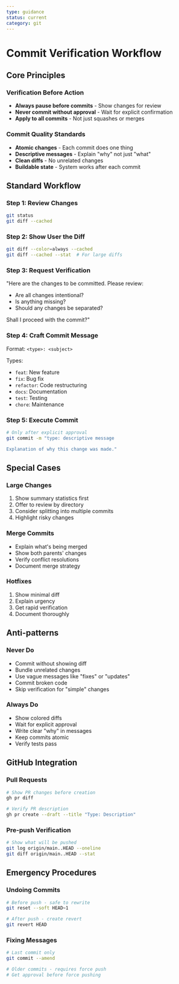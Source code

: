 ```yaml
---
type: guidance
status: current
category: git
---
```


# Commit Verification Workflow

## Core Principles

### Verification Before Action
- **Always pause before commits** - Show changes for review
- **Never commit without approval** - Wait for explicit confirmation
- **Apply to all commits** - Not just squashes or merges

### Commit Quality Standards
- **Atomic changes** - Each commit does one thing
- **Descriptive messages** - Explain "why" not just "what"
- **Clean diffs** - No unrelated changes
- **Buildable state** - System works after each commit

## Standard Workflow

### Step 1: Review Changes
```bash
git status
git diff --cached
```

### Step 2: Show User the Diff
```bash
git diff --color=always --cached
git diff --cached --stat  # For large diffs
```

### Step 3: Request Verification
"Here are the changes to be committed. Please review:
- Are all changes intentional?
- Is anything missing?
- Should any changes be separated?

Shall I proceed with the commit?"

### Step 4: Craft Commit Message
Format: `<type>: <subject>`

Types:
- `feat`: New feature
- `fix`: Bug fix
- `refactor`: Code restructuring
- `docs`: Documentation
- `test`: Testing
- `chore`: Maintenance

### Step 5: Execute Commit
```bash
# Only after explicit approval
git commit -m "type: descriptive message

Explanation of why this change was made."
```

## Special Cases

### Large Changes
1. Show summary statistics first
2. Offer to review by directory
3. Consider splitting into multiple commits
4. Highlight risky changes

### Merge Commits
- Explain what's being merged
- Show both parents' changes
- Verify conflict resolutions
- Document merge strategy

### Hotfixes
1. Show minimal diff
2. Explain urgency
3. Get rapid verification
4. Document thoroughly

## Anti-patterns

### Never Do
- Commit without showing diff
- Bundle unrelated changes
- Use vague messages like "fixes" or "updates"
- Commit broken code
- Skip verification for "simple" changes

### Always Do
- Show colored diffs
- Wait for explicit approval
- Write clear "why" in messages
- Keep commits atomic
- Verify tests pass

## GitHub Integration

### Pull Requests
```bash
# Show PR changes before creation
gh pr diff

# Verify PR description
gh pr create --draft --title "Type: Description"
```

### Pre-push Verification
```bash
# Show what will be pushed
git log origin/main..HEAD --oneline
git diff origin/main..HEAD --stat
```

## Emergency Procedures

### Undoing Commits
```bash
# Before push - safe to rewrite
git reset --soft HEAD~1

# After push - create revert
git revert HEAD
```

### Fixing Messages
```bash
# Last commit only
git commit --amend

# Older commits - requires force push
# Get approval before force pushing
```
